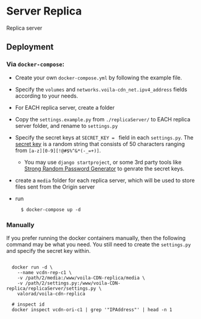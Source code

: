 # Server Replica
Replica server

## Deployment

  ### Via `docker-compose`:

  - Create your own `docker-compose.yml` by following the example file.
  - Specify the `volumes` and `networks.voila-cdn_net.ipv4_address` fields according to your needs.
  - For EACH replica server, create a folder
  - Copy the `settings.example.py` from `./replicaServer/` to EACH replica server folder, and rename to `settings.py`
  - Specify the secret keys at `SECRET_KEY = ` field in each `settings.py`. The [secret key](https://docs.djangoproject.com/en/dev/ref/settings/#secret-key) is a random string that consists of 50 characters ranging from `[a-z][0-9][!@#$%^&*(-_=+)]`.
    - You may use `django startproject`, or some 3rd party tools like [Strong Random Password Generator](https://passwordsgenerator.net/) to genrate the secret keys.
  - create a `media` folder for each replica server, which will be used to store files sent from the Origin server
  - run

    ``` shell
      $ docker-compose up -d
    ```

  ### Manually

  If you prefer running the docker containers manually, then the following command may be what you need. You still need to create the `settings.py` and specify the secret key within.

  ``` shell

    docker run -d \
      --name vcdn-rep-c1 \
      -v /path/2/media:/www/voila-CDN-replica/media \
      -v /path/2/settings.py:/www/voila-CDN-replica/replicaServer/settings.py \
      valorad/voila-cdn-replica

    # inspect id
    docker inspect vcdn-ori-c1 | grep '"IPAddress"' | head -n 1
    
  ```